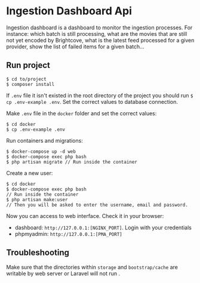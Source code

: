 # Ingestion Dashboard Api

Ingestion dashboard is a dashboard to monitor the ingestion processes. For instance: which batch is still processing, what are the movies that are still not yet encoded by Brightcove, what is the latest feed processed for a given provider, show the list of failed items for a given batch...

## Run project

```
$ cd to/project
$ composer install
```

If `.env` file it isn't existed in the root directory of the project you should run `$ cp .env-example .env`.
Set the correct values to database connection.

Make `.env` file in the `docker` folder and set the correct values:
```
$ cd docker
$ cp .env-example .env
```

Run containers and migrations:
```
$ docker-compose up -d web
$ docker-compose exec php bash
$ php artisan migrate // Run inside the container
```

Create a new user:
```
$ cd docker
$ docker-compose exec php bash
// Run inside the container
$ php artisan make:user
// Then you will be asked to enter the username, email and password.
```

Now you can access to web interface. Check it in your browser: 
- dashboard: `http://127.0.0.1:[NGINX_PORT]`. Login with your credentials
- phpmyadmin: `http://127.0.0.1:[PMA_PORT]`


## Troubleshooting

Make sure that the directories within `storage` and `bootstrap/cache` are writable by web server or Laravel will not run . 